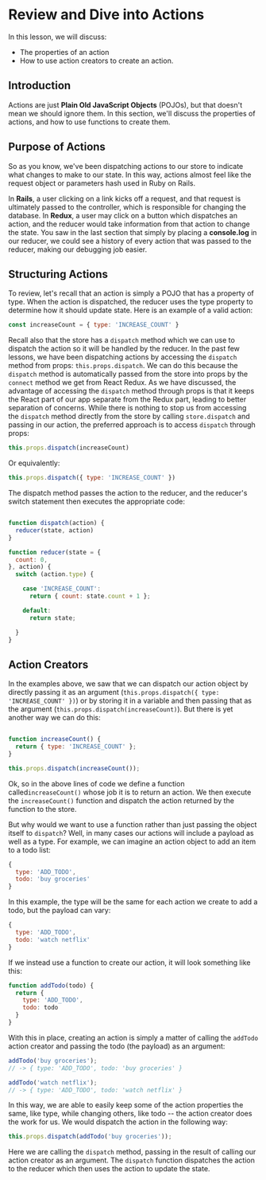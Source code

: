 # Review and Dive into Actions

In this lesson, we will discuss:
* The properties of an action
* How to use action creators to create an action.

## Introduction

Actions are just **Plain Old JavaScript Objects** (POJOs), but that doesn't mean
we should ignore them. In this section, we'll discuss the properties of actions,
and how to use functions to create them.

## Purpose of Actions

So as you know, we've been dispatching actions to our store to indicate what
changes to make to our state. In this way, actions almost feel like the request 
object or parameters hash used in Ruby on Rails. 

In __Rails__, a user clicking on a link kicks off a request, and that request is
ultimately passed to the controller, which is responsible for changing the
database. In __Redux__, a user may click on a button which dispatches an action,
and the reducer would take information from that action to change the state. You
saw in the last section that simply by placing a __console.log__ in our reducer,
we could see a history of every action that was passed to the reducer, making
our debugging job easier.

## Structuring Actions

To review, let's recall that an action is simply a POJO that has a property of 
type. When the action is dispatched, the reducer uses the type property to determine 
how it should update state. Here is an example of a valid action:

```javascript
const increaseCount = { type: 'INCREASE_COUNT' }
```

Recall also that the store has a `dispatch` method which we can use to dispatch the 
action so it will be handled by the reducer. In the past few lessons, we have been
dispatching actions by accessing the `dispatch` method from props: 
`this.props.dispatch`. We can do this because the `dispatch` method is automatically
passed from the store into props by the `connect` method we get from React Redux. As 
we have discussed, the advantage of accessing the `dispatch` method through props is 
that it keeps the React part of our app separate from the Redux part, leading to better 
separation of concerns. While there is nothing to stop us from accessing the `dispatch` method directly from the store by calling `store.dispatch` and passing in our action,
the preferred approach is to access `dispatch` through props:

```javascript
this.props.dispatch(increaseCount)
```

Or equivalently:

```javascript
this.props.dispatch({ type: 'INCREASE_COUNT' })
```

The dispatch method passes the action to the reducer, and the reducer's switch
statement then executes the appropriate code:

```javascript

function dispatch(action) {
  reducer(state, action)
}

function reducer(state = {
  count: 0,
}, action) {
  switch (action.type) {

    case 'INCREASE_COUNT':
      return { count: state.count + 1 };

    default:
      return state;

  }
}
```

## Action Creators

In the examples above, we saw that we can dispatch our action object by directly 
passing it as an argument (`this.props.dispatch({ type: 'INCREASE_COUNT' })`) or 
by storing it in a variable and then passing that as the argument 
(`this.props.dispatch(increaseCount)`). But there is yet another way we can do 
this:

```javascript

function increaseCount() {
  return { type: 'INCREASE_COUNT' };
}

this.props.dispatch(increaseCount());
```

Ok, so in the above lines of code we define a function called`increaseCount()` whose 
job it is to return an action. We then execute the `increaseCount()` function and 
dispatch the action returned by the function to the store.   

But why would we want to use a function rather than just passing the object itself 
to `dispatch`? Well, in many cases our actions will include a payload as well as a 
type. For example, we can imagine an action object to add an item to a todo list:

```javascript
{ 
  type: 'ADD_TODO',
  todo: 'buy groceries'
}
```

In this example, the type will be the same for each action we create to add a todo,
but the payload can vary:

```javascript
{ 
  type: 'ADD_TODO',
  todo: 'watch netflix'
}
```

If we instead use a function to create our action, it will look something like this:

```javascript
function addTodo(todo) {
  return {
    type: 'ADD_TODO',
    todo: todo
  }
}
```

With this in place, creating an action is simply a matter of calling the `addTodo` 
action creator and passing the todo (the payload) as an argument:

```javascript
addTodo('buy groceries');
// -> { type: 'ADD_TODO', todo: 'buy groceries' }

addTodo('watch netflix');
// -> { type: 'ADD_TODO', todo: 'watch netflix' }
```

In this way, we are able to easily keep some of the action properties the same, 
like type, while changing others, like todo -- the action creator does the work for
us.  We would dispatch the action in the following way:

```javascript
this.props.dispatch(addTodo('buy groceries'));
```

Here we are calling the `dispatch` method, passing in the result of calling our action creator as an argument. The `dispatch` function dispatches the action to the reducer 
which then uses the action to update the state.